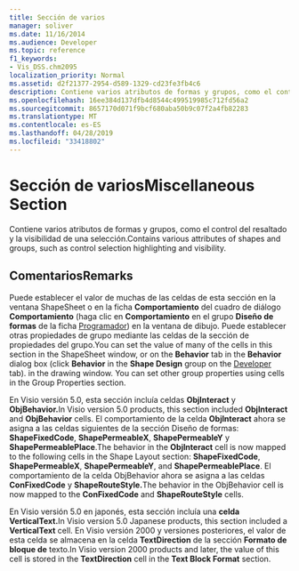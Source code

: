 ```yaml
---
title: Sección de varios
manager: soliver
ms.date: 11/16/2014
ms.audience: Developer
ms.topic: reference
f1_keywords:
- Vis_DSS.chm2095
localization_priority: Normal
ms.assetid: d2f21377-2954-d589-1329-cd23fe3fb4c6
description: Contiene varios atributos de formas y grupos, como el control del resaltado y la visibilidad de una selección.
ms.openlocfilehash: 16ee384d137dfb4d8544c499519985c712fd56a2
ms.sourcegitcommit: 8657170d071f9bcf680aba50b9c07f2a4fb82283
ms.translationtype: MT
ms.contentlocale: es-ES
ms.lasthandoff: 04/28/2019
ms.locfileid: "33418802"
---
```

# <a name="miscellaneous-section"></a><span data-ttu-id="fb44c-103">Sección de varios</span><span class="sxs-lookup"><span data-stu-id="fb44c-103">Miscellaneous Section</span></span>

<span data-ttu-id="fb44c-104">Contiene varios atributos de formas y grupos, como el control del resaltado y la visibilidad de una selección.</span><span class="sxs-lookup"><span data-stu-id="fb44c-104">Contains various attributes of shapes and groups, such as control selection highlighting and visibility.</span></span>
  
## <a name="remarks"></a><span data-ttu-id="fb44c-105">Comentarios</span><span class="sxs-lookup"><span data-stu-id="fb44c-105">Remarks</span></span>

<span data-ttu-id="fb44c-p101">Puede establecer el valor de muchas de las celdas de esta sección en la ventana ShapeSheet o en la ficha **Comportamiento** del cuadro de diálogo **Comportamiento** (haga clic en **Comportamiento** en el grupo **Diseño de formas** de la ficha [Programador](run-in-developer-mode-display-the-developer-tab.md)) en la ventana de dibujo. Puede establecer otras propiedades de grupo mediante las celdas de la sección de propiedades del grupo.</span><span class="sxs-lookup"><span data-stu-id="fb44c-p101">You can set the value of many of the cells in this section in the ShapeSheet window, or on the **Behavior** tab in the **Behavior** dialog box (click **Behavior** in the **Shape Design** group on the [Developer](run-in-developer-mode-display-the-developer-tab.md) tab). in the drawing window. You can set other group properties using cells in the Group Properties section.</span></span> 
  
<span data-ttu-id="fb44c-109">En Visio versión 5.0, esta sección incluía celdas **ObjInteract** y **ObjBehavior.**</span><span class="sxs-lookup"><span data-stu-id="fb44c-109">In Visio version 5.0 products, this section included **ObjInteract** and **ObjBehavior** cells.</span></span> <span data-ttu-id="fb44c-110">El comportamiento de la celda **ObjInteract** ahora se asigna a las celdas siguientes de la sección Diseño de formas: **ShapeFixedCode**, **ShapePermeableX**, **ShapePermeableY** y **ShapePermeablePlace**.</span><span class="sxs-lookup"><span data-stu-id="fb44c-110">The behavior in the **ObjInteract** cell is now mapped to the following cells in the Shape Layout section: **ShapeFixedCode**, **ShapePermeableX**, **ShapePermeableY**, and **ShapePermeablePlace**.</span></span> <span data-ttu-id="fb44c-111">El comportamiento de la celda ObjBehavior ahora se asigna a las celdas **ConFixedCode** y **ShapeRouteStyle.**</span><span class="sxs-lookup"><span data-stu-id="fb44c-111">The behavior in the ObjBehavior cell is now mapped to the **ConFixedCode** and **ShapeRouteStyle** cells.</span></span> 
  
<span data-ttu-id="fb44c-112">En Visio versión 5.0 en japonés, esta sección incluía una **celda VerticalText.**</span><span class="sxs-lookup"><span data-stu-id="fb44c-112">In Visio version 5.0 Japanese products, this section included a **VerticalText** cell.</span></span> <span data-ttu-id="fb44c-113">En Visio versión 2000 y versiones posteriores, el valor de esta celda se almacena en la celda **TextDirection** de la sección **Formato de bloque de** texto.</span><span class="sxs-lookup"><span data-stu-id="fb44c-113">In Visio version 2000 products and later, the value of this cell is stored in the **TextDirection** cell in the **Text Block Format** section.</span></span> 
  


